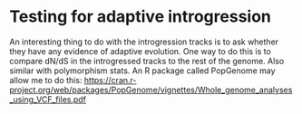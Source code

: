 # Testing for adaptive introgression

An interesting thing to do with the introgression tracks is to ask whether they have any evidence of adaptive evolution. One way to do this is to compare dN/dS in the introgressed tracks to the rest of the genome.  Also similar with polymorphism stats.  An R package called PopGenome may allow me to do this: https://cran.r-project.org/web/packages/PopGenome/vignettes/Whole_genome_analyses_using_VCF_files.pdf

